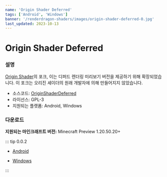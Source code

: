 ```yaml
---
name: 'Origin Shader Deferred'
tags: ['Android', 'Windows']
banner: '/renderdragon-shaders/images/origin-shader-deferred-0.jpg'
last_updated: 2023-10-13
---
```


# Origin Shader Deferred <Badge type="warning" text="Archived" />

<Gallery
:images="[
  '/renderdragon-shaders/images/origin-shader-deferred-0.jpg',
  '/renderdragon-shaders/images/origin-shader-deferred-1.jpg'
  ]"
/>

### 설명

[Origin Shader](https://github.com/bWFuanVzYWth/OriginShader)의 포크, 이는 디퍼드 렌더링 미리보기 버전을 제공하기 위해 확장되었습니다. 이 포크는 오리진 셰이더의 원래 개발자에 의해 만들어지지 않았습니다.

* 소스코드: [OriginShaderDeferred](https://github.com/luit04/OriginShaderDeferred)
* 라이선스: GPL-3
* 지원되는 플랫폼: Android, Windows

### 다운로드 <Badge type="warning" text="Discontinued" />

**지원되는 마인크래프트 버전:** Minecraft Preview 1.20.50.20+ 

::: tip 0.0.2

* [Android](https://github.com/luit04/OriginShaderDeferred/releases/download/v0.0.2/OriginShaderDeferred-0.0.2-Android.zip)

* [Windows](https://github.com/luit04/OriginShaderDeferred/releases/download/v0.0.2/OriginShaderDeferred-0.0.2-Windows.zip)

:::